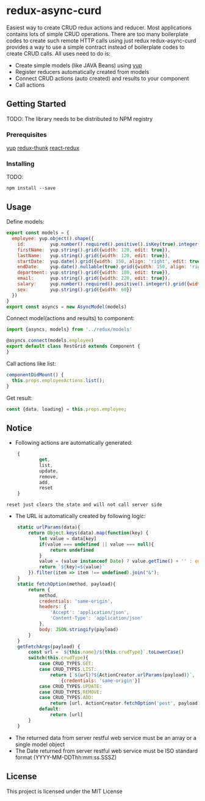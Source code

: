 # redux-async-curd
Easiest way to create CRUD redux actions and reducer.
Most applications contains lots of simple CRUD operations. There are too many boilerplate codes to create such remote HTTP calls using just redux
redux-async-curd provides a way to use a simple contract instead of boilerplate codes to create CRUD calls.
All uses need to do is:
* Create simple models (like JAVA Beans) using [yup](https://github.com/jquense/yup)
* Register reducers automatically created from models
* Connect CRUD actions (auto created) and results to your component
* Call actions

## Getting Started

TODO: The library needs to be distributed to NPM registry

### Prerequisites

[yup](https://github.com/jquense/yup)
[redux-thunk](https://github.com/gaearon/redux-thunk)
[react-redux](https://github.com/reactjs/react-redux)

### Installing

TODO:

```
npm install --save
```

## Usage

Define models:
```js
export const models = {
  employee: yup.object().shape({
    id:         yup.number().required().positive().isKey(true).integer().grid({hidden: true}),
    firstName:  yup.string().grid({width: 120, edit: true}),
    lastName:   yup.string().grid({width: 120, edit: true}),
    startDate:  yup.date().grid({width: 150, align: 'right', edit: true}),
    endDate:    yup.date().nullable(true).grid({width: 150, align: 'right', edit: true}),
    department: yup.string().grid({width: 180, edit: true}),
    email:      yup.string().grid({width: 220, edit: true}),
    salary:     yup.number().required().positive().integer().grid({width: 70, align: 'right', edit: true}),
    sex:        yup.string().grid({width: 60})
  })
}
export const asyncs = new AsyncModel(models)
```
Connect model(actions and results) to component:
```js
import {asyncs, models} from '../redux/models'

@asyncs.connect(models.employee)
export default class RestGrid extends Component {
}
```
Call actions like list:
```js
componentDidMount() {
  this.props.employeeActions.list();
}
```
Get result:
```js
const {data, loading} = this.props.employee;
```

## Notice

* Following actions are automatically generated:
```js
    {
            get,
            list,
            update,
            remove,
            add,
            reset
    }
```
    reset just clears the state and will not call server side
* The URL is automatically created by following logic:
```js
    static urlParams(data){
        return Object.keys(data).map(function(key) {
            let value = data[key]
            if(value === undefined || value === null){
                return undefined
            }
            value = (value instanceof Date) ? value.getTime() + '' : encodeURIComponent(value)
            return `${key}=${value}`
        }).filter(item => item !== undefined).join("&");
    }
    static fetchOption(method, payload){
        return {
            method,
            credentials: 'same-origin',
            headers: {
                'Accept': 'application/json',
                'Content-Type': 'application/json'
            },
            body: JSON.stringify(payload)
        }
    }
    getFetchArgs(payload) {
        const url = `${this.name}/${this.crudType}`.toLowerCase()
        switch(this.crudType){
            case CRUD_TYPES.GET: 
            case CRUD_TYPES.LIST: 
                return [`${url}?${ActionCreator.urlParams(payload)}`, 
                    {credentials: 'same-origin'}]
            case CRUD_TYPES.UPDATE:
            case CRUD_TYPES.REMOVE:
            case CRUD_TYPES.ADD:
                return [url, ActionCreator.fetchOption('post', payload)]
            default:
                return [url]
        }
    }
  ```
* The returned data from server restful web service must be an array or a single model object
* The Date returned from server restful web service must be ISO standard format (YYYY-MM-DDThh:mm:ss.SSSZ)

## License

This project is licensed under the MIT License

